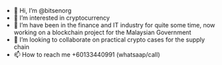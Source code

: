 - 👋 Hi, I’m @bitsenorg
- 👀 I’m interested in cryptocurrency
- 🌱 I’m have been in the finance and IT industry for quite some time, now working on a blockchain project for the Malaysian Government
- 💞️ I’m looking to collaborate on practical crypto cases for the supply chain
- 📫 How to reach me +60133440991 (whatsaap/call)

<!---
bitsenorg/bitsenorg is a ✨ special ✨ repository because its `README.md` (this file) appears on your GitHub profile.
You can click the Preview link to take a look at your changes.
--->
